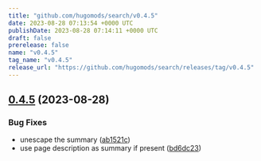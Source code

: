 ```yaml
---
title: "github.com/hugomods/search/v0.4.5"
date: 2023-08-28 07:13:54 +0000 UTC
publishDate: 2023-08-28 07:14:11 +0000 UTC
draft: false
prerelease: false
name: "v0.4.5"
tag_name: "v0.4.5"
release_url: "https://github.com/hugomods/search/releases/tag/v0.4.5"
---
```


## [0.4.5](https://github.com/hugomods/search/compare/v0.4.4...v0.4.5) (2023-08-28)


### Bug Fixes

* unescape the summary ([ab1521c](https://github.com/hugomods/search/commit/ab1521c9f8d4b93659fb66412c57ba3562cfd2b2))
* use page description as summary if present ([bd6dc23](https://github.com/hugomods/search/commit/bd6dc236e752754572c853ed633fba9d8c67db34))
